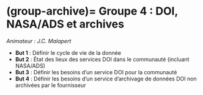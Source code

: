 (group-archive)=
Groupe 4 : DOI, NASA/ADS et archives
=======================================
_Animateur : J.C. Malapert_

* __But 1__ : Définir le cycle de vie de la donnée
* __But 2__ : État des lieux des services DOI dans le communauté (incluant NASA/ADS)
* __But 3__ : Définir les besoins d’un service DOI pour la communauté
* __But 4__ : Définir les besoins d’un service d’archivage de données DOI non archivées par le fournisseur

